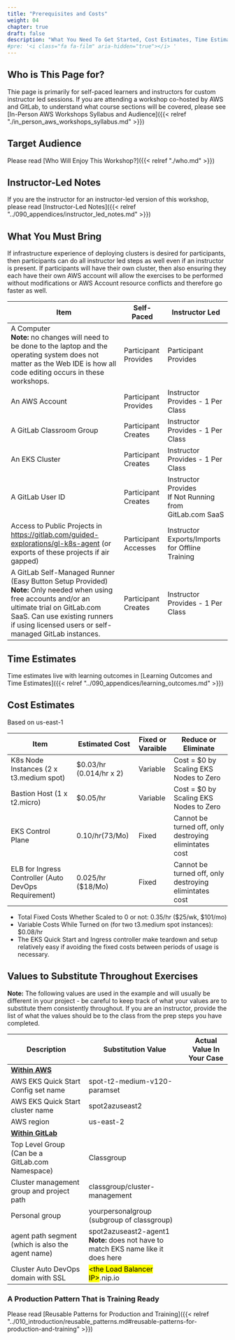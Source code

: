 ```yaml
---
title: "Prerequisites and Costs"
weight: 04
chapter: true
draft: false
description: "What You Need To Get Started, Cost Estimates, Time Estimates, Name Substitutions."
#pre: '<i class="fa fa-film" aria-hidden="true"></i> '
---
```


## Who is This Page for?

Thie page is primarily for self-paced learners and instructors for custom instructor led sessions. If you are attending a workshop co-hosted by AWS and GitLab, to understand what course sections will be covered, please see [In-Person AWS Workshops Syllabus and Audience]({{< relref "./in_person_aws_workshops_syllabus.md" >}})

## Target Audience

Please read [Who Will Enjoy This Workshop?]({{< relref "./who.md" >}})

## Instructor-Led Notes

If you are the instructor for an instructor-led version of this workshop, please read [Instructor-Led Notes]({{< relref "../090_appendices/instructor_led_notes.md" >}})

## What You Must Bring

If infrastructure experience of deploying clusters is desired for participants, then participants can do all instructor led steps as well even if an instructor is present. If participants will have their own cluster, then also ensuring they each have their own AWS account will allow the exercises to be performed without modifications or AWS Account resource conflicts and therefore go faster as well.

| Item                                                         | Self-Paced           | Instructor Led                                               |
| ------------------------------------------------------------ | -------------------- | ------------------------------------------------------------ |
| A Computer<br />**Note:** no changes will need to be done to the laptop and the operating system does not matter as the Web IDE is how all code editing occurs in these workshops. | Participant Provides | Participant Provides                                         |
| An AWS Account                                               | Participant Provides | Instructor Provides - 1 Per Class                            |
| A GitLab Classroom Group                                     | Participant Creates  | Instructor Provides - 1 Per Class                            |
| An EKS Cluster                                               | Participant Creates  | Instructor Provides - 1 Per Class                            |
| A GitLab User ID                                             | Participant Creates  | Instructor Provides <br />If Not Running from <br />GitLab.com SaaS |
| Access to Public Projects in https://gitlab.com/guided-explorations/gl-k8s-agent (or exports of these projects if air gapped) | Participant Accesses | Instructor Exports/Imports for Offline Training              |
| A GitLab Self-Managed Runner (Easy Button Setup Provided)<br />**Note:** Only needed when using free accounts and/or an ultimate trial on GitLab.com SaaS. Can use existing runners if using licensed users or self-managed GitLab instances. | Participant Creates  | Instructor Provides - 1 Per Class                            |

## Time Estimates

Time estimates live with learning outcomes in [Learning Outcomes and Time Estimates]({{< relref "../090_appendices/learning_outcomes.md" >}})

## Cost Estimates

Based on us-east-1

| Item                                                | Estimated Cost          | Fixed or <br />Varaible | Reduce or Eliminate                                    |
| --------------------------------------------------- | ----------------------- | ---------------------- | ------------------------------------------------------ |
| K8s Node Instances (2 x t3.medium spot)             | $0.03/hr (0.014/hr x 2) | Variable               | Cost = $0 by Scaling EKS Nodes to Zero                       |
| Bastion Host (1 x t2.micro)                         | $0.05/hr                | Variable               | Cost = $0 by Scaling EKS Nodes to Zero                       |
| EKS Control Plane                                   | $0.10/hr ($73/Mo)       | Fixed                  | Cannot be turned off, only destroying elimintates cost |
| ELB for Ingress Controller (Auto DevOps Requirement) | 0.025/hr ($18/Mo)       | Fixed                  | Cannot be turned off, only destroying elimintates cost |

- Total Fixed Costs Whether Scaled to 0 or not: 0.35/hr ($25/wk, $101/mo)
- Variable Costs While Turned on (for two t3.medium spot instances): $0.08/hr
- The EKS Quick Start and Ingress controller make teardown and setup relatively easy if avoiding the fixed costs between periods of usage is necessary.

## Values to Substitute Throughout Exercises

**Note:** The following values are used in the example and will usually be different in your project - be careful to keep track of what your values are to substitute them consistently throughout. If you are an instructor, provide the list of what the values should be to the class from the prep steps you have completed.

| Description                                       | Substitution Value                                           | Actual Value In Your Case |
| ------------------------------------------------- | ------------------------------------------------------------ | ------------------------- |
| **<u>Within AWS</u>**                             |                                                              |                           |
| AWS EKS Quick Start Config set name               | spot-t2-medium-v120-paramset                                 |                           |
| AWS EKS Quick Start cluster name                  | spot2azuseast2                                               |                           |
| AWS region                                        | us-east-2                                                    |                           |
| **<u>Within GitLab</u>**                          |                                                              |                           |
| Top Level Group (Can be a GitLab.com Namespace)   | Classgroup                                                   |                           |
| Cluster management group and project path         | classgroup/cluster-management                                |                           |
| Personal group                                    | yourpersonalgroup (subgroup of classgroup)                   |                           |
| agent path segment (which is also the agent name) | spot2azuseast2-agent1<br />**Note:** does not have to match EKS name like it does here |                           |
| Cluster Auto DevOps domain with SSL               | <mark>\<the Load Balancer IP\></mark>.nip.io                 |                           |

### A Production Pattern That is Training Ready

Please read [Reusable Patterns for Production and Training]({{< relref "../010_introduction/reusable_patterns.md#reusable-patterns-for-production-and-training" >}})

